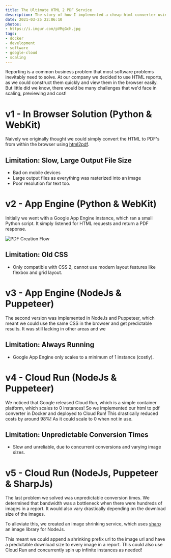 ```yaml
---
title: The Ultimate HTML 2 PDF Service
description: The story of how I implemented a cheap html converter using cloud technology.
date: 2021-03-25 22:06:10
photos: 
- https://i.imgur.com/pVMgGch.jpg
tags:
- docker
- development
- software
- google-cloud
- scaling
---
```


Reporting is a common business problem that most software problems inevitably need to solve. At our company we decided to use HTML reports, as we could construct them quickly and view them in the browser easily. But little did we know, there would be many challenges that we'd face in scaling, previewing and cost!

<!-- more --> 

# v1 - In Browser Solution (Python & WebKit)

Naively we originally thought we could simply convert the HTML to PDF's from within the browser using [html2pdf](https://github.com/spipu/html2pdf). 

## Limitation: Slow, Large Output File Size

- Bad on mobile devices
- Large output files as everything was rasterized into an image
- Poor resolution for text too.

# v2 - App Engine (Python & WebKit)

Initially we went with a Google App Engine instance, which ran a small Python script. It simply listened for HTML requests and return a PDF response. 

<img src="/images/html2pdf/sequence1.svg" alt="PDF Creation Flow" class="img-med"/>

## Limitation: Old CSS

- Only compatible with CSS 2, cannot use modern layout features like flexbox and grid layout.

# v3 - App Engine (NodeJs & Puppeteer)

The second version was implemented in NodeJs and Puppeteer, which meant we could use the same CSS in the browser and get predictable results. It was still lacking in other areas and we

## Limitation: Always Running

- Google App Engine only scales to a minimum of 1 instance (costly).

# v4 - Cloud Run (NodeJs & Puppeteer)

We noticed that Google released Cloud Run, which is a simple container platform, which scales to 0 instances! So we implemented our html to pdf converter in Docker and deployed to Cloud Run! This drastically reduced costs by around 98%! As it could scale to 0 when not in use.

## Limitation: Unpredictable Conversion Times

- Slow and unreliable, due to concurrent conversions and varying image sizes.

# v5 - Cloud Run (NodeJs, Puppeteer & SharpJs)

The last problem we solved was unpredictable conversion times. We determined that bandwidth was a bottleneck when there were hundreds of images in a report. It would also vary drastically depending on the download size of the images.

To alleviate this, we created an image shrinking service, which uses [sharp](https://github.com/lovell/sharp) an image library for NodeJs.

This meant we could append a shrinking prefix url to the image url and have a predictable download size to every image in a report. This could also use Cloud Run and concurrently spin up infinite instances as needed!

